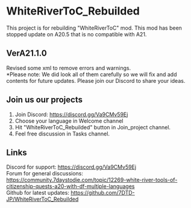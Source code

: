 # WhiteRiverToC_Rebuilded
This project is for rebuilding "WhiteRiverToC" mod. This mod has been stopped update on A20.5 that is no compatible with A21.

## VerA21.1.0
Revised some xml to remove errors and warnings. <br>
*Please note: We did look all of them carefully so we will fix and add contents for future updates. Please join our Discord to share your ideas.

## Join us our projects
1. Join Discord: https://discord.gg/Va9CMv59Ej
2. Choose your language in Welcome channel
3. Hit "WhiteRiverToC_Rebuilded" button in Join_project channel.
4. Feel free discussion in Tasks channel.  

## Links
Discord for support: https://discord.gg/Va9CMv59Ej<br>
Forum for general discussions: https://community.7daystodie.com/topic/12269-white-river-tools-of-citizenship-quests-a20-with-df-multiple-languages<br>
Github for latest updates: https://github.com/7DTD-JP/WhiteRiverToC_Rebuilded
